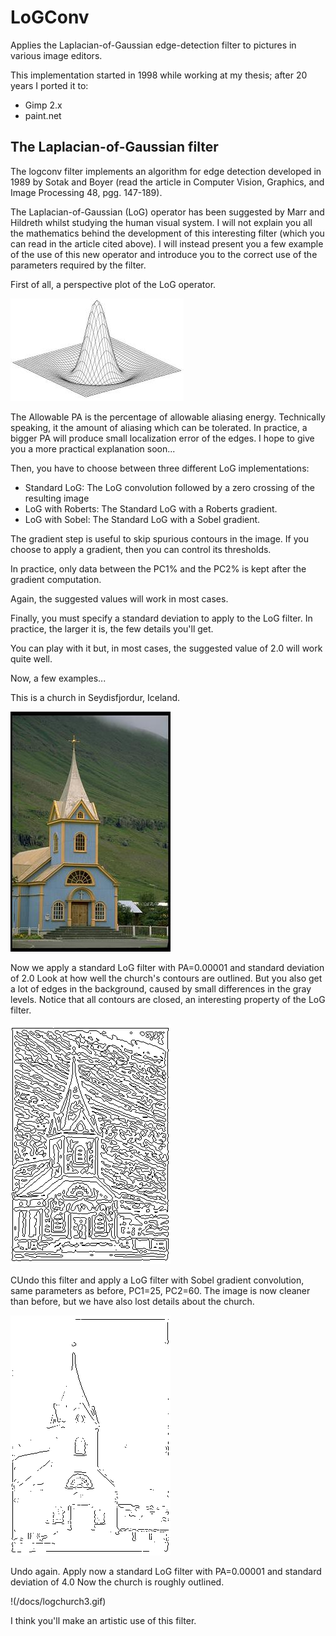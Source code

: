 # LoGConv
Applies the Laplacian-of-Gaussian edge-detection filter to pictures in various image editors.

This implementation started in 1998 while working at my thesis; after 20 years I ported it to:
* Gimp 2.x
* paint.net

## The Laplacian-of-Gaussian filter

The logconv filter implements an algorithm for edge detection developed in 1989 by Sotak and Boyer (read the article in Computer Vision, Graphics, and Image Processing 48, pgg. 147-189).

The Laplacian-of-Gaussian (LoG) operator has been suggested by Marr and Hildreth whilst studying the human visual system.
I will not explain you all the mathematics behind the development of this interesting filter (which you can read in the article cited above).
I will instead present you a few example of the use of this new operator and introduce you to the correct use of the parameters required by the filter.

First of all, a perspective plot of the LoG operator.

![loggraph](/docs/loggraph.jpeg)

The Allowable PA is the percentage of allowable aliasing energy.
Technically speaking, it the amount of aliasing which can be tolerated. In practice, a bigger PA will produce small localization error of the edges. I hope to give you a more practical explanation soon...

Then, you have to choose between three different LoG implementations:
* Standard LoG: The LoG convolution followed by a zero crossing of the resulting image
* LoG with Roberts: The Standard LoG with a Roberts gradient.
* LoG with Sobel: The Standard LoG with a Sobel gradient.

The gradient step is useful to skip spurious contours in the image. If you choose to apply a gradient, then you can control its thresholds. 

In practice, only data between the PC1% and the PC2% is kept after the gradient computation.

Again, the suggested values will work in most cases.

Finally, you must specify a standard deviation to apply to the LoG filter. In practice, the larger it is, the few details you'll get.

You can play with it but, in most cases, the suggested value of 2.0 will work quite well.

Now, a few examples...

This is a church in Seydisfjordur, Iceland.

![](/docs/logchurch.jpeg)

Now we apply a standard LoG filter with PA=0.00001 and standard deviation of 2.0
Look at how well the church's contours are outlined. But you also get a lot of edges in the background, caused by small differences in the gray levels.
Notice that all contours are closed, an interesting property of the LoG filter.

![](/docs/logchurch1.gif)

CUndo this filter and apply a LoG filter with Sobel gradient convolution, same parameters as before, PC1=25, PC2=60.
The image is now cleaner than before, but we have also lost details about the church.

![](/docs/logchurch2.gif)

Undo again. Apply now a standard LoG filter with PA=0.00001 and standard deviation of 4.0
Now the church is roughly outlined.

!(/docs/logchurch3.gif)

I think you'll make an artistic use of this filter.
